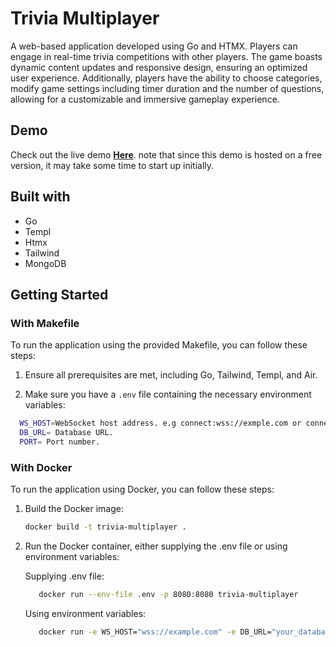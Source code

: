 # Trivia Multiplayer
A web-based application developed using Go and HTMX. Players can engage in real-time trivia competitions with other players. The game boasts dynamic content updates and responsive design, ensuring an optimized user experience. Additionally, players have the ability to choose categories, modify game settings including timer duration and the number of questions, allowing for a customizable and immersive gameplay experience. 
## Demo
Check out the live demo [**Here**](https://showdown-trivia-game-1.onrender.com/home). note that since this demo is hosted on a free version, it may take some time to start up initially.

<!-- ![Animated Demo](https://example.com/your-demo.gif) -->
## Built with
- Go
- Templ
- Htmx
- Tailwind
- MongoDB
## Getting Started

### With Makefile

To run the application using the provided Makefile, you can follow these steps:

1. Ensure all prerequisites are met, including Go, Tailwind, Templ, and Air.

2. Make sure you have a `.env` file containing the necessary environment variables:
   
 ```sh
   WS_HOST=WebSocket host address. e.g connect:wss://exmple.com or connect:ws://localhost.com
   DB_URL= Database URL.
   PORT= Port number.
   ```
### With Docker

To run the application using Docker, you can follow these steps:

1. Build the Docker image:
   
   ```sh
   docker build -t trivia-multiplayer .
    ```
2. Run the Docker container, either supplying the .env file or using environment variables:
    
    Supplying .env file:

   ```sh
      docker run --env-file .env -p 8080:8080 trivia-multiplayer
     ```
    
    Using environment variables:
   
   ```sh
      docker run -e WS_HOST="wss://example.com" -e DB_URL="your_database_url" -e PORT="8080" -p 8080:8080 trivia-multiplayer
     ```

